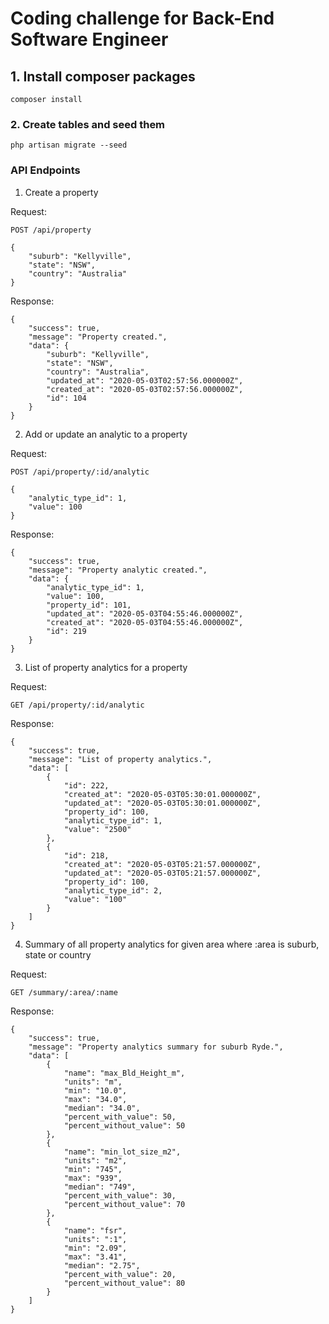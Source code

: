 # Coding challenge for Back-End Software Engineer

## 1. Install composer packages 
```
composer install
```

### 2. Create tables and seed them
```
php artisan migrate --seed
```
### API Endpoints

1. Create a property

Request:

`POST /api/property`
```
{
    "suburb": "Kellyville",
    "state": "NSW",
    "country": "Australia"
}
```

Response:
```
{
    "success": true,
    "message": "Property created.",
    "data": {
        "suburb": "Kellyville",
        "state": "NSW",
        "country": "Australia",
        "updated_at": "2020-05-03T02:57:56.000000Z",
        "created_at": "2020-05-03T02:57:56.000000Z",
        "id": 104
    }
}
```

2. Add or update an analytic to a property

Request:

`POST /api/property/:id/analytic`
```
{
	"analytic_type_id": 1,
    "value": 100
}
```

Response:
```
{
    "success": true,
    "message": "Property analytic created.",
    "data": {
        "analytic_type_id": 1,
        "value": 100,
        "property_id": 101,
        "updated_at": "2020-05-03T04:55:46.000000Z",
        "created_at": "2020-05-03T04:55:46.000000Z",
        "id": 219
    }
}
```

3. List of property analytics for a property

Request:

`GET /api/property/:id/analytic`

Response:
```
{
    "success": true,
    "message": "List of property analytics.",
    "data": [
        {
            "id": 222,
            "created_at": "2020-05-03T05:30:01.000000Z",
            "updated_at": "2020-05-03T05:30:01.000000Z",
            "property_id": 100,
            "analytic_type_id": 1,
            "value": "2500"
        },
        {
            "id": 218,
            "created_at": "2020-05-03T05:21:57.000000Z",
            "updated_at": "2020-05-03T05:21:57.000000Z",
            "property_id": 100,
            "analytic_type_id": 2,
            "value": "100"
        }
    ]
}
```

4. Summary of all property analytics for given area
where :area is suburb, state or country

Request:

`GET /summary/:area/:name`

Response:
```
{
    "success": true,
    "message": "Property analytics summary for suburb Ryde.",
    "data": [
        {
            "name": "max_Bld_Height_m",
            "units": "m",
            "min": "10.0",
            "max": "34.0",
            "median": "34.0",
            "percent_with_value": 50,
            "percent_without_value": 50
        },
        {
            "name": "min_lot_size_m2",
            "units": "m2",
            "min": "745",
            "max": "939",
            "median": "749",
            "percent_with_value": 30,
            "percent_without_value": 70
        },
        {
            "name": "fsr",
            "units": ":1",
            "min": "2.09",
            "max": "3.41",
            "median": "2.75",
            "percent_with_value": 20,
            "percent_without_value": 80
        }
    ]
}
```
